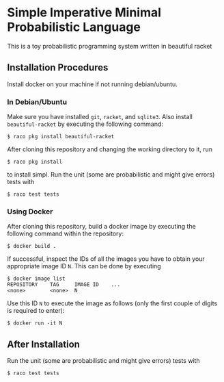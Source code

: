 # Simple Imperative Minimal Probabilistic Language
This is a toy probabilistic programming system written in beautiful racket

## Installation Procedures
Install docker on your machine if not running debian/ubuntu.

### In Debian/Ubuntu
Make sure you have installed `git`, `racket`, and `sqlite3`.
Also install `beautiful-racket` by executing the following command:
```
$ raco pkg install beautiful-racket
```
After cloning this repository and changing the working directory to it, run
```
$ raco pkg install
```
to install simpl.
Run the unit (some are probabilistic and might give errors) tests with
```
$ raco test tests
```

### Using Docker
After cloning this repository, build a docker image by executing the following command within the repository:
```
$ docker build . 
```

If successful, inspect the IDs of all the images you have to obtain your appropriate image ID `N`.
This can be done by executing
```
$ docker image list
REPOSITORY    TAG     IMAGE ID    ...
<none>        <none>  N
```
Use this ID `N` to execute the image as follows (only the first couple of digits is required to enter):
```
$ docker run -it N
```

## After Installation
Run the unit (some are probabilistic and might give errors) tests with
```
$ raco test tests
```


